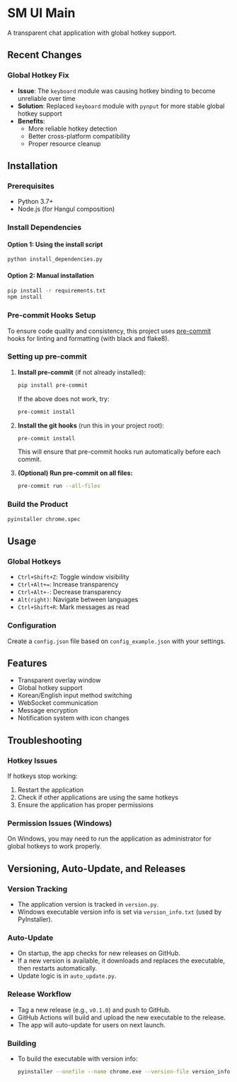 # SM UI Main

A transparent chat application with global hotkey support.

## Recent Changes

### Global Hotkey Fix

- **Issue**: The `keyboard` module was causing hotkey binding to become unreliable over time
- **Solution**: Replaced `keyboard` module with `pynput` for more stable global hotkey support
- **Benefits**:
  - More reliable hotkey detection
  - Better cross-platform compatibility
  - Proper resource cleanup

## Installation

### Prerequisites

- Python 3.7+
- Node.js (for Hangul composition)

### Install Dependencies

#### Option 1: Using the install script

```bash
python install_dependencies.py
```

#### Option 2: Manual installation

```bash
pip install -r requirements.txt
npm install
```

### Pre-commit Hooks Setup

To ensure code quality and consistency, this project uses [pre-commit](https://pre-commit.com/) hooks for linting and formatting (with black and flake8).

### Setting up pre-commit

1. **Install pre-commit** (if not already installed):

   ```bash
   pip install pre-commit
   ```

   If the above does not work, try:

   ```bash
   pre-commit install
   ```

2. **Install the git hooks** (run this in your project root):

   ```bash
   pre-commit install
   ```

   This will ensure that pre-commit hooks run automatically before each commit.

3. **(Optional) Run pre-commit on all files:**

   ```bash
   pre-commit run --all-files
   ```

### Build the Product

```bash
pyinstaller chrome.spec
```

## Usage

### Global Hotkeys

- `Ctrl+Shift+Z`: Toggle window visibility
- `Ctrl+Alt+=`: Increase transparency
- `Ctrl+Alt+-`: Decrease transparency
- `Alt(right)`: Navigate between languages
- `Ctrl+Shift+R`: Mark messages as read

### Configuration

Create a `config.json` file based on `config_example.json` with your settings.

## Features

- Transparent overlay window
- Global hotkey support
- Korean/English input method switching
- WebSocket communication
- Message encryption
- Notification system with icon changes

## Troubleshooting

### Hotkey Issues

If hotkeys stop working:

1. Restart the application
2. Check if other applications are using the same hotkeys
3. Ensure the application has proper permissions

### Permission Issues (Windows)

On Windows, you may need to run the application as administrator for global hotkeys to work properly.

## Versioning, Auto-Update, and Releases

### Version Tracking

- The application version is tracked in `version.py`.
- Windows executable version info is set via `version_info.txt` (used by PyInstaller).

### Auto-Update

- On startup, the app checks for new releases on GitHub.
- If a new version is available, it downloads and replaces the executable, then restarts automatically.
- Update logic is in `auto_update.py`.

### Release Workflow

- Tag a new release (e.g., `v0.1.0`) and push to GitHub.
- GitHub Actions will build and upload the new executable to the release.
- The app will auto-update for users on next launch.

### Building

- To build the executable with version info:
  ```bash
  pyinstaller --onefile --name chrome.exe --version-file version_info.txt chrome.py
  ```
